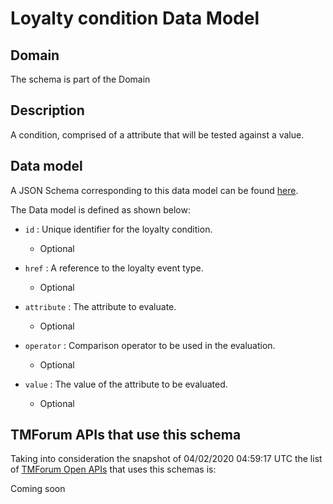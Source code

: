 # Loyalty condition Data Model

## Domain

The  schema is part of the  Domain

## Description

A condition, comprised of a attribute that will be tested against a value.

## Data model

A JSON Schema corresponding to this data model can be found
[here](https://github.com/tmforum-rand/schemas/blob/candidates/Product/LoyaltyCondition.schema.json).

The Data model is defined as shown below:

- `id` : Unique identifier for the loyalty condition.

  - Optional


- `href` : A reference to the loyalty event type.

  - Optional


- `attribute` : The attribute to evaluate.

  - Optional


- `operator` : Comparison operator to be used in the evaluation.

  - Optional


- `value` : The value of the attribute to be evaluated.

  - Optional






## TMForum APIs that use this schema

Taking into consideration the snapshot of 04/02/2020 04:59:17 UTC the list of [TMForum Open APIs](https://www.tmforum.org/open-apis/) that uses this schemas is:

Coming soon